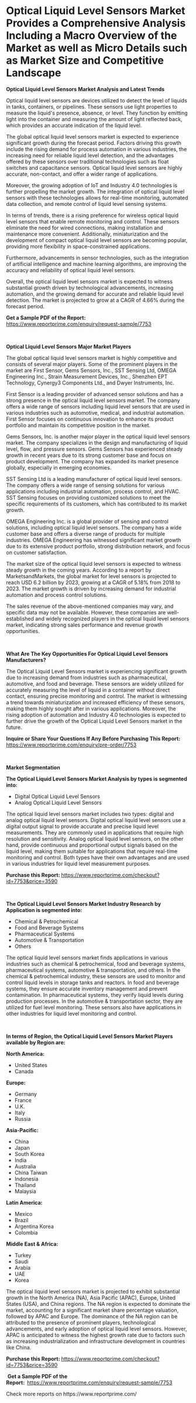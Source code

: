 <p><h1>Optical Liquid Level Sensors Market Provides a Comprehensive Analysis Including a Macro Overview of the Market as well as Micro Details such as Market Size and Competitive Landscape</h1></p><p><strong>Optical Liquid Level Sensors Market Analysis and Latest Trends</strong></p>
<p><p>Optical liquid level sensors are devices utilized to detect the level of liquids in tanks, containers, or pipelines. These sensors use light properties to measure the liquid's presence, absence, or level. They function by emitting light into the container and measuring the amount of light reflected back, which provides an accurate indication of the liquid level.</p><p>The global optical liquid level sensors market is expected to experience significant growth during the forecast period. Factors driving this growth include the rising demand for process automation in various industries, the increasing need for reliable liquid level detection, and the advantages offered by these sensors over traditional technologies such as float switches and capacitance sensors. Optical liquid level sensors are highly accurate, non-contact, and offer a wider range of applications.</p><p>Moreover, the growing adoption of IoT and Industry 4.0 technologies is further propelling the market growth. The integration of optical liquid level sensors with these technologies allows for real-time monitoring, automated data collection, and remote control of liquid level sensing systems.</p><p>In terms of trends, there is a rising preference for wireless optical liquid level sensors that enable remote monitoring and control. These sensors eliminate the need for wired connections, making installation and maintenance more convenient. Additionally, miniaturization and the development of compact optical liquid level sensors are becoming popular, providing more flexibility in space-constrained applications.</p><p>Furthermore, advancements in sensor technologies, such as the integration of artificial intelligence and machine learning algorithms, are improving the accuracy and reliability of optical liquid level sensors.</p><p>Overall, the optical liquid level sensors market is expected to witness substantial growth driven by technological advancements, increasing automation, and the growing demand for accurate and reliable liquid level detection. The market is projected to grow at a CAGR of 4.66% during the forecast period.</p></p>
<p><strong>Get a Sample PDF of the Report:&nbsp;</strong> <a href="https://www.reportprime.com/enquiry/request-sample/7753">https://www.reportprime.com/enquiry/request-sample/7753</a></p>
<p>&nbsp;</p>
<p><strong>Optical Liquid Level Sensors Major Market Players</strong></p>
<p><p>The global optical liquid level sensors market is highly competitive and consists of several major players. Some of the prominent players in the market are First Sensor, Gems Sensors, Inc., SST Sensing Ltd, OMEGA Engineering Inc., Strain Measurement Devices, Inc., Shenzhen EPT Technology, Cynergy3 Components Ltd., and Dwyer Instruments, Inc.</p><p>First Sensor is a leading provider of advanced sensor solutions and has a strong presence in the optical liquid level sensors market. The company offers a wide range of sensors including liquid level sensors that are used in various industries such as automotive, medical, and industrial automation. First Sensor focuses on continuous innovation to enhance its product portfolio and maintain its competitive position in the market.</p><p>Gems Sensors, Inc. is another major player in the optical liquid level sensors market. The company specializes in the design and manufacturing of liquid level, flow, and pressure sensors. Gems Sensors has experienced steady growth in recent years due to its strong customer base and focus on product development. The company has expanded its market presence globally, especially in emerging economies.</p><p>SST Sensing Ltd is a leading manufacturer of optical liquid level sensors. The company offers a wide range of sensing solutions for various applications including industrial automation, process control, and HVAC. SST Sensing focuses on providing customized solutions to meet the specific requirements of its customers, which has contributed to its market growth.</p><p>OMEGA Engineering Inc. is a global provider of sensing and control solutions, including optical liquid level sensors. The company has a wide customer base and offers a diverse range of products for multiple industries. OMEGA Engineering has witnessed significant market growth due to its extensive product portfolio, strong distribution network, and focus on customer satisfaction.</p><p>The market size of the optical liquid level sensors is expected to witness steady growth in the coming years. According to a report by MarketsandMarkets, the global market for level sensors is projected to reach USD 6.2 billion by 2023, growing at a CAGR of 5.18% from 2018 to 2023. The market growth is driven by increasing demand for industrial automation and process control solutions.</p><p>The sales revenue of the above-mentioned companies may vary, and specific data may not be available. However, these companies are well-established and widely recognized players in the optical liquid level sensors market, indicating strong sales performance and revenue growth opportunities.</p></p>
<p>&nbsp;</p>
<p><strong>What Are The Key Opportunities For Optical Liquid Level Sensors Manufacturers?</strong></p>
<p><p>The Optical Liquid Level Sensors market is experiencing significant growth due to increasing demand from industries such as pharmaceutical, automotive, and food and beverage. These sensors are widely utilized for accurately measuring the level of liquid in a container without direct contact, ensuring precise monitoring and control. The market is witnessing a trend towards miniaturization and increased efficiency of these sensors, making them highly sought after in various applications. Moreover, the rising adoption of automation and Industry 4.0 technologies is expected to further drive the growth of the Optical Liquid Level Sensors market in the future.</p></p>
<p><strong>Inquire or Share Your Questions If Any Before Purchasing This Report:</strong> <a href="https://www.reportprime.com/enquiry/pre-order/7753">https://www.reportprime.com/enquiry/pre-order/7753</a></p>
<p>&nbsp;</p>
<p><strong>Market Segmentation</strong></p>
<p><strong>The Optical Liquid Level Sensors Market Analysis by types is segmented into:</strong></p>
<p><ul><li>Digital Optical Liquid Level Sensors</li><li>Analog Optical Liquid Level Sensors</li></ul></p>
<p><p>The optical liquid level sensors market includes two types: digital and analog optical liquid level sensors. Digital optical liquid level sensors use a digital output signal to provide accurate and precise liquid level measurements. They are commonly used in applications that require high resolution and sensitivity. Analog optical liquid level sensors, on the other hand, provide continuous and proportional output signals based on the liquid level, making them suitable for applications that require real-time monitoring and control. Both types have their own advantages and are used in various industries for liquid level measurement purposes.</p></p>
<p><strong>Purchase this Report:&nbsp;</strong><a href="https://www.reportprime.com/checkout?id=7753&price=3590">https://www.reportprime.com/checkout?id=7753&price=3590</a></p>
<p>&nbsp;</p>
<p><strong>The Optical Liquid Level Sensors Market Industry Research by Application is segmented into:</strong></p>
<p><ul><li>Chemical & Petrochemical</li><li>Food and Beverage Systems</li><li>Pharmaceutical Systems</li><li>Automotive & Transportation</li><li>Others</li></ul></p>
<p><p>The optical liquid level sensors market finds applications in various industries such as chemical & petrochemical, food and beverage systems, pharmaceutical systems, automotive & transportation, and others. In the chemical & petrochemical industry, these sensors are used to monitor and control liquid levels in storage tanks and reactors. In food and beverage systems, they ensure accurate inventory management and prevent contamination. In pharmaceutical systems, they verify liquid levels during production processes. In the automotive & transportation sector, they are utilized for fuel level monitoring. These sensors also have applications in other industries for liquid level monitoring and control.</p></p>
<p>&nbsp;</p>
<p><strong>In terms of Region, the Optical Liquid Level Sensors Market Players available by Region are:</strong></p>
<p>
    <p> <strong> North America: </strong>
        <ul>
            <li>United States</li>
            <li>Canada</li>
        </ul>
        </p> 
    <p> <strong> Europe: </strong>
        <ul>
            <li>Germany</li>
            <li>France</li>
            <li>U.K.</li>
            <li>Italy</li>
            <li>Russia</li>
        </ul>
        </p> 
    <p> <strong> Asia-Pacific: </strong>
        <ul>
            <li>China</li>
            <li>Japan</li>
            <li>South Korea</li>
            <li>India</li>
            <li>Australia</li>
            <li>China Taiwan</li>
            <li>Indonesia</li>
            <li>Thailand</li>
            <li>Malaysia</li>
        </ul>
        </p> 
    <p> <strong> Latin America: </strong>
        <ul>
            <li>Mexico</li>
            <li>Brazil</li>
            <li>Argentina Korea</li>
            <li>Colombia</li>
        </ul>
        </p> 
    <p> <strong> Middle East & Africa: </strong>
        <ul>
            <li>Turkey</li>
            <li>Saudi</li>
            <li>Arabia</li>
            <li>UAE</li>
            <li>Korea</li>
        </ul>
    </p>
    </p>
<p><p>The optical liquid level sensors market is projected to exhibit substantial growth in the North America (NA), Asia Pacific (APAC), Europe, United States (USA), and China regions. The NA region is expected to dominate the market, accounting for a significant market share percentage valuation, followed by APAC and Europe. The dominance of the NA region can be attributed to the presence of prominent players, technological advancements, and early adoption of optical liquid level sensors. However, APAC is anticipated to witness the highest growth rate due to factors such as increasing industrialization and infrastructure development in countries like China.</p></p>
<p><strong>Purchase this Report: </strong><a href="https://www.reportprime.com/checkout?id=7753&price=3590">https://www.reportprime.com/checkout?id=7753&price=3590</a></p>
<p>&nbsp;<strong>Get a Sample PDF of the Report:&nbsp;&nbsp;</strong><a href="https://www.reportprime.com/enquiry/request-sample/7753">https://www.reportprime.com/enquiry/request-sample/7753</a></p>
<p><strong></strong></p>
<p>Check more reports on https://www.reportprime.com/</p>